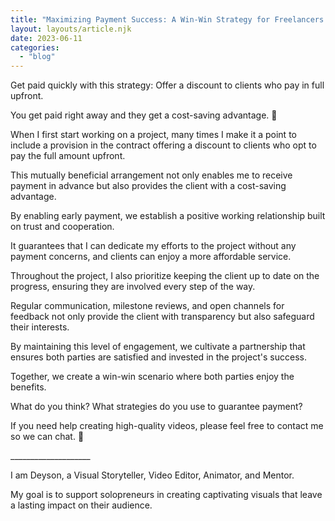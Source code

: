 ```yaml
---
title: "Maximizing Payment Success: A Win-Win Strategy for Freelancers and Clients"
layout: layouts/article.njk
date: 2023-06-11
categories: 
  - "blog"
---
```


Get paid quickly with this strategy: Offer a discount to clients who pay in full upfront. 

You get paid right away and they get a cost-saving advantage. 💸

When I first start working on a project, many times I make it a point to include a provision in the contract offering a discount to clients who opt to pay the full amount upfront. 

This mutually beneficial arrangement not only enables me to receive payment in advance but also provides the client with a cost-saving advantage. 

By enabling early payment, we establish a positive working relationship built on trust and cooperation. 

It guarantees that I can dedicate my efforts to the project without any payment concerns, and clients can enjoy a more affordable service. 

Throughout the project, I also prioritize keeping the client up to date on the progress, ensuring they are involved every step of the way. 

Regular communication, milestone reviews, and open channels for feedback not only provide the client with transparency but also safeguard their interests. 

By maintaining this level of engagement, we cultivate a partnership that ensures both parties are satisfied and invested in the project's success. 

Together, we create a win-win scenario where both parties enjoy the benefits.

What do you think? What strategies do you use to guarantee payment? 

If you need help creating high-quality videos, please feel free to contact me so we can chat. 🙂

\_\_\_\_\_\_\_\_\_\_\_\_\_\_\_\_\_\_\_\_

I am Deyson, a Visual Storyteller, Video Editor, Animator, and Mentor.

My goal is to support solopreneurs in creating captivating visuals that leave a lasting impact on their audience.
